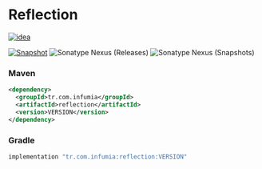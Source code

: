 # Reflection

[![idea](https://www.elegantobjects.org/intellij-idea.svg)](https://www.jetbrains.com/idea/)

[![Snapshot](https://github.com/Infumia/reflection/actions/workflows/snapshot.yml/badge.svg)](https://github.com/Infumia/reflection/actions/workflows/snapshot.yml)
![Sonatype Nexus (Releases)](https://img.shields.io/nexus/r/tr.com.infumia/reflection?label=maven-central&server=https%3A%2F%2Foss.sonatype.org%2F)
![Sonatype Nexus (Snapshots)](https://img.shields.io/nexus/s/tr.com.infumia/reflection?label=maven-central&server=https%3A%2F%2Foss.sonatype.org)

### Maven

```xml
<dependency>
  <groupId>tr.com.infumia</groupId>
  <artifactId>reflection</artifactId>
  <version>VERSION</version>
</dependency>
```

### Gradle

```groovy
implementation "tr.com.infumia:reflection:VERSION"
```
